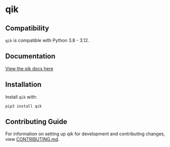 # qik

## Compatibility

`qik` is compatible with Python 3.8 - 3.12.

## Documentation

[View the qik docs here](https://qik.readthedocs.io/)

## Installation

Install `qik` with:

    pip3 install qik

## Contributing Guide

For information on setting up qik for development and contributing changes, view [CONTRIBUTING.md](CONTRIBUTING.md).
